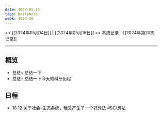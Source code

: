 ```yaml
---
date: 2024-05-15
tags: DailyNote
week: 2024-20
---
```

<< [[2024年05月14日]] | [[2024年05月16日]] >>
本周记录：[[2024年第20周记录]]

-----
## 概览
- 总结:: 总结一下
- 总结:: 总结一下今天的科研历程
## 日程

- 18:12 关于社会-生态系统，我又产生了一个好想法 #SC/想法  
